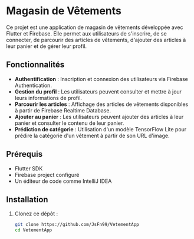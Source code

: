# Magasin de Vêtements

Ce projet est une application de magasin de vêtements développée avec Flutter et Firebase. Elle permet aux utilisateurs de s'inscrire, de se connecter, de parcourir des articles de vêtements, d'ajouter des articles à leur panier et de gérer leur profil.

## Fonctionnalités

- **Authentification** : Inscription et connexion des utilisateurs via Firebase Authentication.
- **Gestion du profil** : Les utilisateurs peuvent consulter et mettre à jour leurs informations de profil.
- **Parcourir les articles** : Affichage des articles de vêtements disponibles à partir de Firebase Realtime Database.
- **Ajouter au panier** : Les utilisateurs peuvent ajouter des articles à leur panier et consulter le contenu de leur panier.
- **Prédiction de catégorie** : Utilisation d'un modèle TensorFlow Lite pour prédire la catégorie d'un vêtement à partir de son URL d'image.

## Prérequis

- Flutter SDK
- Firebase project configuré
- Un éditeur de code comme IntelliJ IDEA

## Installation

1. Clonez ce dépôt :
   ```sh
   git clone https://github.com/JsFn99/VetementApp
   cd VetementApp
